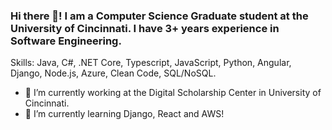### Hi there 👋! I am a Computer Science Graduate student at the University of Cincinnati. I have 3+ years experience in Software Engineering.

Skills: Java, C#, .NET Core, Typescript, JavaScript, Python, Angular, Django, Node.js, Azure, Clean Code, SQL/NoSQL.
- 🔭 I’m currently working at the Digital Scholarship Center in University of Cincinnati.
- 🌱 I’m currently learning Django, React and AWS!
<!--
**GaganNanu/GaganNanu** is a ✨ _special_ ✨ repository because its `README.md` (this file) appears on your GitHub profile.

Here are some ideas to get you started:



- 👯 I’m looking to collaborate on ...
- 🤔 I’m looking for help with ...
- 💬 Ask me about ...
- 😄 Pronouns: ...
- ⚡ Fun fact: ...
-->

